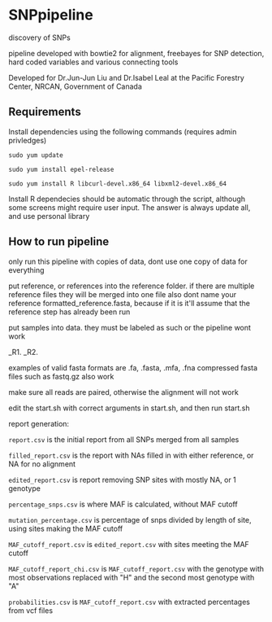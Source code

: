 # SNPpipeline
discovery of SNPs

pipeline developed with bowtie2 for alignment, freebayes for SNP detection, hard coded variables and various connecting tools 

Developed for Dr.Jun-Jun Liu and Dr.Isabel Leal at the Pacific Forestry Center, NRCAN, Government of Canada

## Requirements

Install dependencies using the following commands (requires admin privledges)

`sudo yum update`

`sudo yum install epel-release`

`sudo yum install R libcurl-devel.x86_64 libxml2-devel.x86_64` 

Install R dependecies should be automatic through the script, although some screens might require user input. The answer is always update all, and use personal library

## How to run pipeline 

only run this pipeline with copies of data, dont use one copy of data for everything

put reference, or references into the reference folder.
if there are multiple reference files they will be merged into one file
also dont name your reference formatted_reference.fasta, because if it is it'll assume that the reference step has already been run

put samples into data. they must be labeled as such or the pipeline wont work

<some identifier>_R1.<some fasta format>
<some identifier>_R2.<some fasta format>

examples of valid fasta formats are .fa, .fasta, .mfa, .fna
compressed fasta files such as fastq.gz also work

make sure all reads are paired, otherwise the alignment will not work 

edit the start.sh with correct arguments in start.sh, and then run start.sh 

report generation:

`report.csv` is the initial report from all SNPs merged from all samples

`filled_report.csv` is the report with NAs filled in with either reference, or NA for no alignment 

`edited_report.csv` is report removing SNP sites with mostly NA, or 1 genotype 

`percentage_snps.csv` is where MAF is calculated, without MAF cutoff 

`mutation_percentage.csv` is percentage of snps divided by length of site, using sites making the MAF cutoff 

`MAF_cutoff_report.csv` is `edited_report.csv` with sites meeting the MAF cutoff

`MAF_cutoff_report_chi.csv` is `MAF_cutoff_report.csv` with the genotype with most observations replaced with "H" and the second most genotype with "A"

`probabilities.csv` is `MAF_cutoff_report.csv`  with extracted percentages from vcf files
